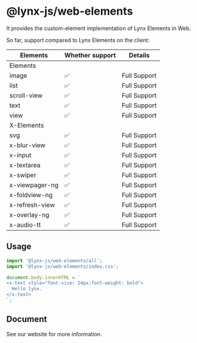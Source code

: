 # @lynx-js/web-elements

It provides the custom-element implementation of Lynx Elements in Web.

So far, support compared to Lynx Elements on the client:

| Elements       | Whether support | Details      |
| -------------- | --------------- | ------------ |
| Elements       |                 |              |
| image          | ✅              | Full Support |
| list           | ✅              | Full Support |
| scroll-view    | ✅              | Full Support |
| text           | ✅              | Full Support |
| view           | ✅              | Full Support |
| X-Elements     |                 |              |
| svg            | ✅              | Full Support |
| x-blur-view    | ✅              | Full Support |
| x-input        | ✅              | Full Support |
| x-textarea     | ✅              | Full Support |
| x-swiper       | ✅              | Full Support |
| x-viewpager-ng | ✅              | Full Support |
| x-foldview-ng  | ✅              | Full Support |
| x-refresh-view | ✅              | Full Support |
| x-overlay-ng   | ✅              | Full Support |
| x-audio-tt     | ✅              | Full Support |

## Usage

```javascript
import '@lynx-js/web-elements/all';
import '@lynx-js/web-elements/index.css';

document.body.innerHTML = `
<x-text style="font-size: 24px;font-weight: bold">
  Hello lynx.
</x-text>
`;
```

## Document

See our website for more information.
